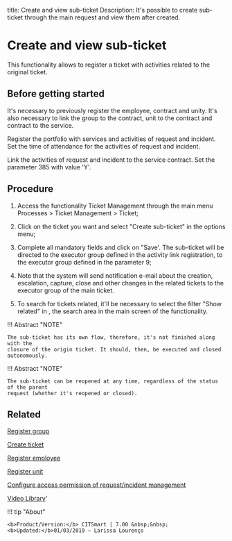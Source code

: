 title: Create and view sub-ticket
Description: It's possible to create sub-ticket through the main request and view them after created.
# Create and view sub-ticket

This functionality allows to register a ticket with activities related to the original ticket.

Before getting started
--------------------------

It's necessary to previously register the employee, contract and unity. It's
also necessary to link the group to the contract, unit to the contract and
contract to the service.

Register the portfolio with services and activities of request and incident. Set
the time of attendance for the activities of request and incident.

Link the activities of request and incident to the service contract. Set the
parameter 385 with value 'Y'.

Procedure
-------------

1.  Access the functionality Ticket Management through the main menu Processes
    \> Ticket Management \> Ticket;

2.  Click on the ticket you want and select "Create sub-ticket" in the
    options menu;

3.  Complete all mandatory fields and click on "Save'. The sub-ticket will
    be directed to the executor group defined in the activity link registration,
    to the executor group defined in the parameter 9;

4.  Note that the system will send notification e-mail about the creation,
    escalation, capture, close and other changes in the related tickets to the
    executor group of the main ticket.
    
5.  To search for tickets related, it'll be necessary to select the filter "Show related" in ,
    the search area in the main screen of the functionality.


        
!!! Abstract "NOTE"
    
    The sub-ticket has its own flow, therefore, it's not finished along with the
    closure of the origin ticket. It should, then, be executed and closed autonomously.
    
!!! Abstract "NOTE"
    
    The sub-ticket can be reopened at any time, regardless of the status of the parent 
    request (whether it's reopened or closed).

Related
-----------

[Register group](/en-us/citsmart-7/initial-settings/access-settings/user/register-groups.html)

[Create ticket](/en-us/citsmart-7/processes/tickets/use/create-ticket.html)

[Register employee](/en-us/citsmart-7/initial-settings/access-settings/user/register-employee.html)

[Register unit](/en-us/citsmart-7/platform-administration/region-and-language/register-unit.html)

[Configure access permission of request/incident management](/en-us/citsmart-7/processes/tickets/configuration/access-ticket-management.html)

<i class='fa fa-youtube-play  fa-2x' style='color:#97ce17;vertical-align: middle;'> </i> [Video Library](https://www.youtube.com/playlist?list=PLB5qK2uzf2RNrJnhiXj3dbmgsm9-quhfz)'

!!! tip "About"

    <b>Product/Version:</b> CITSmart | 7.00 &nbsp;&nbsp;
    <b>Updated:</b>01/03/2019 – Larissa Lourenço

